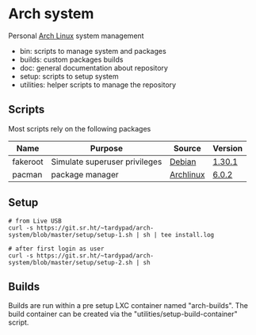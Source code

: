# Arch system

Personal [Arch Linux](https://www.archlinux.org/) system management

- bin: scripts to manage system and packages
- builds: custom packages builds
- doc: general documentation about repository
- setup: scripts to setup system
- utilities: helper scripts to manage the repository


## Scripts

Most scripts rely on the following packages

| Name        | Purpose                          | Source                                                                            | Version                                                                                                     |
|-------------|----------------------------------|-----------------------------------------------------------------------------------|-------------------------------------------------------------------------------------------------------------|
| fakeroot    | Simulate superuser privileges    | [Debian](http://debian.backend.mirrors.debian.org/debian/pool/main/f/fakeroot)    | [1.30.1](http://debian.backend.mirrors.debian.org/debian/pool/main/f/fakeroot/fakeroot_1.30.1.orig.tar.gz)  |
| pacman      | package manager                  | [Archlinux](https://git.archlinux.org/pacman.git)                                 | [6.0.2](https://git.archlinux.org/pacman.git/tag/?h=v6.0.2)                                                 |



## Setup

```shell
# from Live USB
curl -s https://git.sr.ht/~tardypad/arch-system/blob/master/setup/setup-1.sh | sh | tee install.log

# after first login as user
curl -s https://git.sr.ht/~tardypad/arch-system/blob/master/setup/setup-2.sh | sh
```


## Builds

Builds are run within a pre setup LXC container named "arch-builds".
The build container can be created via the "utilities/setup-build-container" script.
